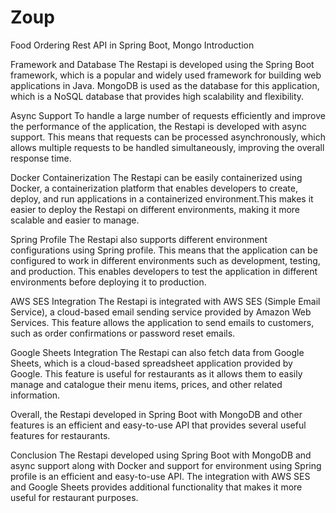 # Zoup
Food Ordering Rest API in Spring Boot, Mongo
Introduction

Framework and Database
The Restapi is developed using the Spring Boot framework, which is a popular and widely used framework for building web applications in Java.
MongoDB is used as the database for this application, which is a NoSQL database that provides high scalability and flexibility.

Async Support
To handle a large number of requests efficiently and improve the performance of the application, the Restapi is developed with async support. 
This means that requests can be processed asynchronously, which allows multiple requests to be handled simultaneously, improving the overall response time.

Docker Containerization
The Restapi can be easily containerized using Docker, a containerization platform that enables developers to create, deploy, and 
run applications in a containerized environment.This makes it easier to deploy the Restapi on different environments, making it more 
scalable and easier to manage.

Spring Profile
The Restapi also supports different environment configurations using Spring profile. This means that the application can be configured 
to work in different environments such as development, testing, and production. This enables developers to test the application in 
different environments before deploying it to production.

AWS SES Integration
The Restapi is integrated with AWS SES (Simple Email Service), a cloud-based email sending service provided by Amazon Web Services. 
This feature allows the application to send emails to customers, such as order confirmations or password reset emails.

Google Sheets Integration
The Restapi can also fetch data from Google Sheets, which is a cloud-based spreadsheet application provided by Google. This feature is useful for restaurants 
as it allows them to easily manage and catalogue their menu items, prices, and other related information.


Overall, the Restapi developed in Spring Boot with MongoDB and other features is an efficient and easy-to-use API that provides several useful features for restaurants.


Conclusion
The Restapi developed using Spring Boot with MongoDB and async support along with Docker and support for environment using Spring profile
is an efficient and easy-to-use API. The integration with AWS SES and Google Sheets provides additional functionality that makes it more useful
for restaurant purposes.

